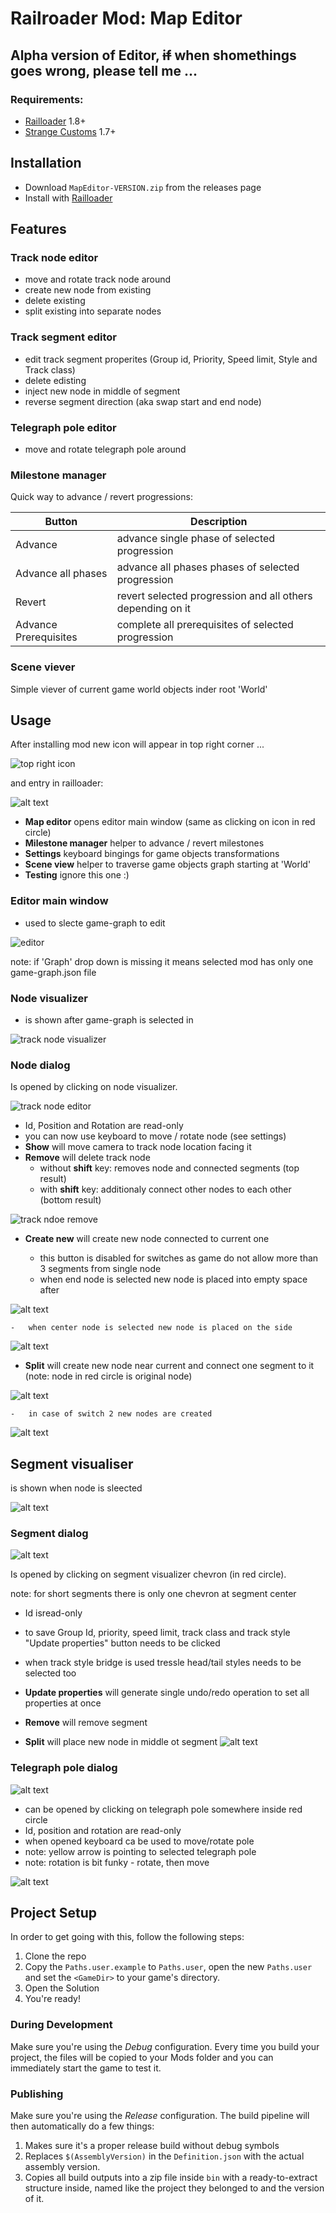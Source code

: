 # Railroader Mod: Map Editor

## Alpha version of Editor, ~~if~~ when shomethings goes wrong, please tell me ...

### Requirements:

-   [Railloader](https://railroader.stelltis.ch/) 1.8+
-   [Strange Customs](https://railroader.stelltis.ch/mods/strange-customs) 1.7+

## Installation

-   Download `MapEditor-VERSION.zip` from the releases page
-   Install with [Railloader](<[https://www.nexusmods.com/site/mods/21](https://railroader.stelltis.ch/)>)

## Features

### Track node editor

-   move and rotate track node around
-   create new node from existing
-   delete existing
-   split existing into separate nodes

### Track segment editor

-   edit track segment properites (Group id, Priority, Speed limit, Style and Track class)
-   delete edisting
-   inject new node in middle of segment
-   reverse segment direction (aka swap start and end node)

### Telegraph pole editor

-   move and rotate telegraph pole around

### Milestone manager

Quick way to advance / revert progressions:

| Button                | Description                                                |
| --------------------- | ---------------------------------------------------------- |
| Advance               | advance single phase of selected progression               |
| Advance all phases    | advance all phases phases of selected progression          |
| Revert                | revert selected progression and all others depending on it |
| Advance Prerequisites | complete all prerequisites of selected progression         |

### Scene viever

Simple viever of current game world objects inder root 'World'

## Usage

After installing mod new icon will appear in top right corner ...

![top right icon](images/topRightIcon.png)

and entry in railloader:

![alt text](images/railloader.png)

-   **Map editor** opens editor main window (same as clicking on icon in red circle)
-   **Milestone manager** helper to advance / revert milestones
-   **Settings** keyboard bingings for game objects transformations
-   **Scene view** helper to traverse game objects graph starting at 'World'
-   **Testing** ignore this one :)

### Editor main window

-   used to slecte game-graph to edit

![editor](images/editor2.png)

note: if 'Graph' drop down is missing it means selected mod has only one game-graph.json file

### Node visualizer

-   is shown after game-graph is selected in

![track node visualizer](images/trackNodeVisualizer.png)

### Node dialog

Is opened by clicking on node visualizer.

![track node editor](images/trackNodeEditor.png)

-   Id, Position and Rotation are read-only
-   you can now use keyboard to move / rotate node (see settings)
-   **Show** will move camera to track node location facing it
-   **Remove** will delete track node
    -   without **shift** key: removes node and connected segments (top result)
    -   with **shift** key: additionaly connect other nodes to each other (bottom result)

![track ndoe remove](images/trackNodeRemove.png)

-   **Create new** will create new node connected to current one

    -   this button is disabled for switches as game do not allow more than 3 segments from single node
    -   when end node is selected new node is placed into empty space after

![alt text](images/trackNodeCreateEnd.png)

    -   when center node is selected new node is placed on the side

![alt text](images/trackNodeCreateSide.png)

-   **Split** will create new node near current and connect one segment to it
    (note: node in red circle is original node)

![alt text](images/trackNodeSplitSimple.png)

    -   in case of switch 2 new nodes are created

![alt text](images/trackNodeSplitSwitch.png)

## Segment visualiser

is shown when node is sleected

![alt text](images/trackSegmentVisualizer.png)

### Segment dialog

![alt text](images/trackSegmentDialog.png)

Is opened by clicking on segment visualizer chevron (in red circle).

note: for short segments there is only one chevron at segment center

-   Id isread-only
-   to save Group Id, priority, speed limit, track class and track style "Update properties" button needs to be clicked
-   when track style bridge is used tressle head/tail styles needs to be selected too

-   **Update properties** will generate single undo/redo operation to set all properties at once
-   **Remove** will remove segment
-   **Split** will place new node in middle ot segment
    ![alt text](images/trackSegmentInjectNode.png)

### Telegraph pole dialog

![alt text](images/telegraphPoleDialog.png)

-   can be opened by clicking on telegraph pole somewhere inside red circle
-   Id, position and rotation are read-only
-   when opened keyboard ca be used to move/rotate pole
-   note: yellow arrow is pointing to selected telegraph pole
-   note: rotation is bit funky - rotate, then move

![alt text](images/telegraphPole.png)

## Project Setup

In order to get going with this, follow the following steps:

1. Clone the repo
2. Copy the `Paths.user.example` to `Paths.user`, open the new `Paths.user` and set the `<GameDir>` to your game's directory.
3. Open the Solution
4. You're ready!

### During Development

Make sure you're using the _Debug_ configuration. Every time you build your project, the files will be copied to your Mods folder and you can immediately start the game to test it.

### Publishing

Make sure you're using the _Release_ configuration. The build pipeline will then automatically do a few things:

1. Makes sure it's a proper release build without debug symbols
1. Replaces `$(AssemblyVersion)` in the `Definition.json` with the actual assembly version.
1. Copies all build outputs into a zip file inside `bin` with a ready-to-extract structure inside, named like the project they belonged to and the version of it.
